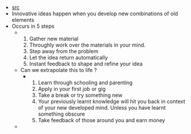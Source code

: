 - [src](https://jamesclear.com/five-step-creative-process)
- Innovative ideas happen when you develop new combinations of old elements
- Occurs in  5 steps
	- 1. Gather new material
	  2. Throughly work over the materials in your mind.
	  3. Step away from the problem
	  4. Let the idea return automatically
	  5. Instant feedback to shape and refine your idea
	- Can we extrapolate this to life ?
		- 1. Learn through schooling and parenting
		  2. Apply in your first job or gig
		  3. Take a break or try something new
		  4. Your previously learnt knowledge will hit you back in context of your new developed mind. Unless you have learnt something obscure
		  5. Take feedback of those around you and earn money
	-